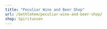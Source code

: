 ```yaml
---
title: "Peculiar Wine and Beer Shop"
url: /bethlehem/peculiar-wine-and-beer-shop/
shop: Spirituosen
---
```


